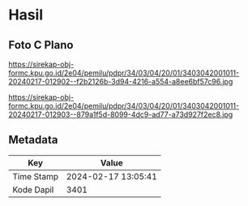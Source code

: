 # Hasil

## Foto C Plano

https://sirekap-obj-formc.kpu.go.id/2e04/pemilu/pdpr/34/03/04/20/01/3403042001011-20240217-012902--f2b2126b-3d94-4216-a554-a8ee6bf57c96.jpg

https://sirekap-obj-formc.kpu.go.id/2e04/pemilu/pdpr/34/03/04/20/01/3403042001011-20240217-012903--879a1f5d-8099-4dc9-ad77-a73d927f2ec8.jpg


## Metadata

| Key        | Value               |
| ---------- | ------------------- |
| Time Stamp | 2024-02-17 13:05:41 |
| Kode Dapil | 3401                |



